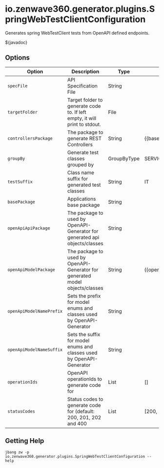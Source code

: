 # io.zenwave360.generator.plugins.SpringWebTestClientConfiguration

Generates spring WebTestClient tests from OpenAPI defined endpoints.

${javadoc}

## Options

| **Option** | **Description** | **Type** | **Default** | **Values** |
|------------|-----------------|----------|-------------|------------|
| `specFile` | API Specification File | String |  |   |
| `targetFolder` | Target folder to generate code to. If left empty, it will print to stdout. | File |  |   |
| `controllersPackage` | The package to generate REST Controllers | String | {{basePackage}}.adapters.web |   |
| `groupBy` | Generate test classes grouped by | GroupByType | SERVICE | SERVICE, OPERATION, PARTIAL  |
| `testSuffix` | Class name suffix for generated test classes | String | IT |   |
| `basePackage` | Applications base package | String |  |   |
| `openApiApiPackage` | The package to used by OpenAPI-Generator for generated api objects/classes | String |  |   |
| `openApiModelPackage` | The package to used by OpenAPI-Generator for generated model objects/classes | String | {{openApiApiPackage}} |   |
| `openApiModelNamePrefix` | Sets the prefix for model enums and classes used by OpenAPI-Generator | String |  |   |
| `openApiModelNameSuffix` | Sets the suffix for model enums and classes used by OpenAPI-Generator | String |  |   |
| `operationIds` | OpenAPI operationIds to generate code for | List | [] |   |
| `statusCodes` | Status codes to generate code for (default: 200, 201, 202 and 400 | List | [200, 201, 202, 400] |   |

## Getting Help

```shell
jbang zw -p io.zenwave360.generator.plugins.SpringWebTestClientConfiguration --help
```

